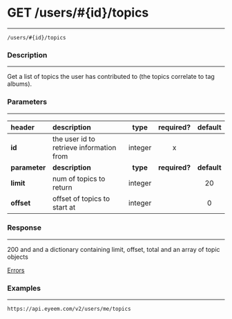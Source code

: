 # GET /users/#{id}/topics    
***
`/users/#{id}/topics`

### Description
***
Get a list of topics the user has contributed to (the topics correlate to tag albums).

### Parameters
***

|header| description| type |required? |default|
|:---------|:--------------|:----------:|:------------:|:------------:|
|**id**|the user id to retrieve information from|integer|x||
|**parameter**| **description**| **type** |**required?** |**default**|
|**limit**|num of topics to return|integer||20|
|**offset**|offset of topics to start at|integer||0|


### Response
***


200 and and a dictionary containing limit, offset, total and an array of topic objects

[Errors](../../resources/errors.md#files)

### Examples
***

`https://api.eyeem.com/v2/users/me/topics`



